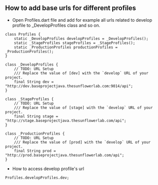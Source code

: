 ## How to add base urls for different profiles

- Open Profiles.dart file and add for example all urls related to develop profile to _DevelopProfiles class and so on.
```  
class Profiles {
	static _DevelopProfiles developProfiles = _DevelopProfiles();  
	static _StageProfiles stageProfiles = _StageProfiles();  
	static _ProductionProfiles productionProfiles = _ProductionProfiles();  
}  
  
class _DevelopProfiles {  
	// TODO: URL Setup  
	/// Replace the value of [dev] with the `develop` URL of your project.  
	final String dev = "http://dev.baseprojectjava.thesunflowerlab.com:9014/api";  
}  
  
class _StageProfiles {  
	// TODO: URL Setup  
	/// Replace the value of [stage] with the `develop` URL of your project.  
	final String stage = "http://stage.baseprojectjava.thesunflowerlab.com/api";  
}  
  
class _ProductionProfiles {  
	// TODO: URL Setup  
	/// Replace the value of [prod] with the `develop` URL of your project.  
	final String prod = "http://prod.baseprojectjava.thesunflowerlab.com/api";  
}
```
- How to access develop profile's url

```  
Profiles.developProfiles.dev;
```